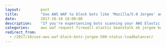 ```yaml
---
layout:         post
title:          "Use AWS WAF to block bots like 'Mozilla/5.0 Jorgee' and eliminate “requests to the ELB are failing with 5xx’ on AWS Elastic Beanstalk"
date:           2017-10-10 18:00:00
description:    "If you're experiencing bots scanning your AWS Elastic Load Balancers within Elastic Beanstalk environments causing it to report false positives on 5xx status codes, then the AWS WAF might be the cure you've always been looking for."
categories:     aws waf request firewall elastic beanstalk eb jorgee bot
redirect_from:
  - /2017/10/use-aws-waf-block-bots-jorgee-500-status-loadbalancer/
---
```

